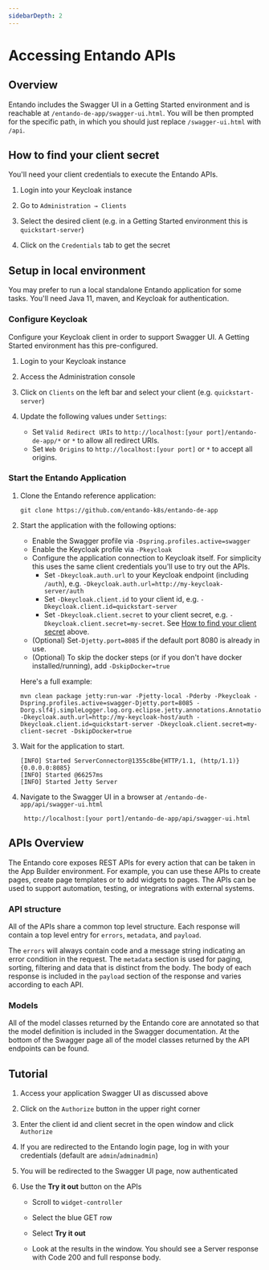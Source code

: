 ```yaml
---
sidebarDepth: 2
---
```

# Accessing Entando APIs

## Overview

Entando includes the Swagger UI in a Getting Started environment and is reachable at `/entando-de-app/swagger-ui.html`. You will be then prompted for the specific path, in which you should just replace `/swagger-ui.html` with `/api`.

## How to find your client secret
You'll need your client credentials to execute the Entando APIs. 

1. Login into your Keycloak instance

2. Go to `Administration → Clients`

3. Select the desired client (e.g. in a Getting Started environment this is `quickstart-server`)

4. Click on the `Credentials` tab to get the secret 

## Setup in local environment

You may prefer to run a local standalone Entando application for some tasks. You'll need Java 11, maven, and Keycloak for authentication.

### Configure Keycloak

Configure your Keycloak client in order to support Swagger UI. A Getting Started environment has this pre-configured.

1. Login to your Keycloak instance

2. Access the Administration console

3. Click on `Clients` on the left bar and select your client (e.g. `quickstart-server`)

4. Update the following values under `Settings`:
    - Set `Valid Redirect URIs` to `http://localhost:[your port]/entando-de-app/*` or `*` to allow all redirect URIs.
    - Set `Web Origins` to `http://localhost:[your port]` or `*` to accept all origins.

### Start the Entando Application

1.  Clone the Entando reference application:

        git clone https://github.com/entando-k8s/entando-de-app

2.  Start the application with the following options: 
    
    - Enable the Swagger profile via `-Dspring.profiles.active=swagger`
    - Enable the Keycloak profile via `-Pkeycloak`
    - Configure the application connection to Keycloak itself. For simplicity this uses the same client credentials you'll use to try out the APIs.
       - Set `-Dkeycloak.auth.url` to your Keycloak endpoint (including `/auth`), e.g. `-Dkeycloak.auth.url=http://my-keycloak-server/auth`   
       - Set `-Dkeycloak.client.id` to your client id, e.g. `-Dkeycloak.client.id=quickstart-server`
       - Set `-Dkeycloak.client.secret` to your client secret, e.g. `-Dkeycloak.client.secret=my-secret`. See [How to find your client secret](#how-to-find-your-client-secret) above.
    - (Optional) Set`-Djetty.port=8085` if the default port 8080 is already in use. 
    - (Optional) To skip the docker steps (or if you don't have docker installed/running), add `-DskipDocker=true`
    
    Here's a full example:
    
        mvn clean package jetty:run-war -Pjetty-local -Pderby -Pkeycloak -Dspring.profiles.active=swagger-Djetty.port=8085 -Dorg.slf4j.simpleLogger.log.org.eclipse.jetty.annotations.AnnotationParser=error        -Dkeycloak.auth.url=http://my-keycloak-host/auth -Dkeycloak.client.id=quickstart-server -Dkeycloak.client.secret=my-client-secret -DskipDocker=true

3.  Wait for the application to start.

        [INFO] Started ServerConnector@1355c8be{HTTP/1.1, (http/1.1)}{0.0.0.0:8085}
        [INFO] Started @66257ms
        [INFO] Started Jetty Server

4. Navigate to the Swagger UI in a browser at `/entando-de-app/api/swagger-ui.html`

        http://localhost:[your port]/entando-de-app/api/swagger-ui.html
    

## APIs Overview

The Entando core exposes REST APIs for every action that can be taken in
the App Builder environment. For example, you can use
these APIs to create pages, create page templates or to add widgets to
pages. The APIs can be used to support automation, testing, or
integrations with external systems.

### API structure

All of the APIs share a common top level structure. Each response will
contain a top level entry for `errors`, `metadata`, and `payload`.

The `errors` will always contain code and a message string indicating an
error condition in the request. The `metadata` section is used for
paging, sorting, filtering and data that is distinct from the body. The
body of each response is included in the `payload` section of the
response and varies according to each API.

### Models

All of the model classes returned by the Entando core are annotated so that the model definition is included in the Swagger documentation. At the bottom of the Swagger page all of the model classes returned by the API endpoints can be found.

## Tutorial

1. Access your application Swagger UI as discussed above

2. Click on the `Authorize` button in the upper right corner

3. Enter the client id and client secret in the open window and click `Authorize`

4. If you are redirected to the Entando login page, log in with your credentials (default are `admin`/`adminadmin`)

5. You will be redirected to the Swagger UI page, now authenticated

6. Use the **Try it out** button on the APIs

    -   Scroll to `widget-controller`

    -   Select the blue GET row

    -   Select **Try it out**

    -   Look at the results in the window. You should see a Server response with Code 200 and full response body.
